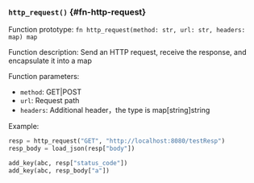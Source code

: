 ### `http_request()` {#fn-http-request}

Function prototype: `fn http_request(method: str, url: str, headers: map) map`

Function description: Send an HTTP request, receive the response, and encapsulate it into a map

Function parameters:

- `method`: GET|POST
- `url`: Request path
- `headers`: Additional header，the type is map[string]string

Example:

```python
resp = http_request("GET", "http://localhost:8080/testResp")
resp_body = load_json(resp["body"])

add_key(abc, resp["status_code"])
add_key(abc, resp_body["a"])
```